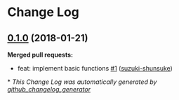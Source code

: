 # Change Log

## [0.1.0](https://github.com/suzuki-shunsuke/go-chatwords/tree/0.1.0) (2018-01-21)
**Merged pull requests:**

- feat: implement basic functions [\#1](https://github.com/suzuki-shunsuke/go-chatwords/pull/1) ([suzuki-shunsuke](https://github.com/suzuki-shunsuke))



\* *This Change Log was automatically generated by [github_changelog_generator](https://github.com/skywinder/Github-Changelog-Generator)*